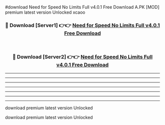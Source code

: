 #download Need for Speed No Limits Full v4.0.1 Free Download A.PK [MOD] premium latest version Unlocked xcaoo 



<div align="center">
<h3>🔴 Download [Server1] 👉👉 <a href="https://download1apk.web.app/">Need for Speed No Limits Full v4.0.1 Free Download</a></h3><br>

<h3>🔴 Download [Server2] 👉👉 <a href="https://download1apk.web.app/">Need for Speed No Limits Full v4.0.1 Free Download</a></h3>
</div>





----------------------------------------------------------

----------------------------------------------------------

----------------------------------------------------------

----------------------------------------------------------

----------------------------------------------------------

----------------------------------------------------------

----------------------------------------------------------

download premium latest version Unlocked

download premium latest version Unlocked
